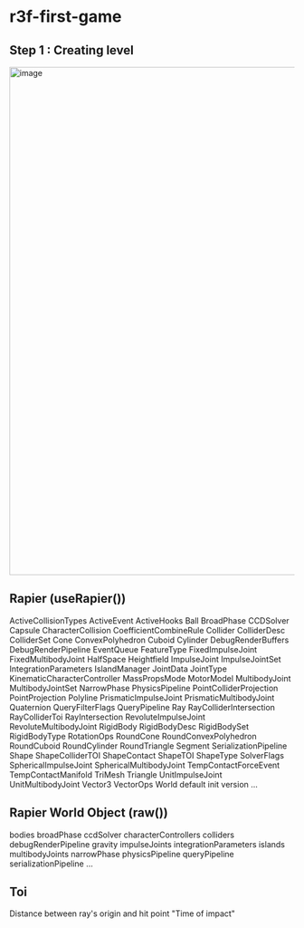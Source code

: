 # r3f-first-game

## Step 1 : Creating level

<img width="897" alt="image" src="https://user-images.githubusercontent.com/18366294/211111910-0d3d27b9-9ec8-4076-92b2-d42368090d40.png">

## Rapier (useRapier())

ActiveCollisionTypes
ActiveEvent
ActiveHooks
Ball
BroadPhase
CCDSolver
Capsule
CharacterCollision
CoefficientCombineRule
Collider
ColliderDesc
ColliderSet
Cone
ConvexPolyhedron
Cuboid
Cylinder
DebugRenderBuffers
DebugRenderPipeline
EventQueue
FeatureType
FixedImpulseJoint
FixedMultibodyJoint
HalfSpace
Heightfield
ImpulseJoint
ImpulseJointSet
IntegrationParameters
IslandManager
JointData
JointType
KinematicCharacterController
MassPropsMode
MotorModel
MultibodyJoint
MultibodyJointSet
NarrowPhase
PhysicsPipeline
PointColliderProjection
PointProjection
Polyline
PrismaticImpulseJoint
PrismaticMultibodyJoint
Quaternion
QueryFilterFlags
QueryPipeline
Ray
RayColliderIntersection
RayColliderToi
RayIntersection
RevoluteImpulseJoint
RevoluteMultibodyJoint
RigidBody
RigidBodyDesc
RigidBodySet
RigidBodyType
RotationOps
RoundCone
RoundConvexPolyhedron
RoundCuboid
RoundCylinder
RoundTriangle
Segment
SerializationPipeline
Shape
ShapeColliderTOI
ShapeContact
ShapeTOI
ShapeType
SolverFlags
SphericalImpulseJoint
SphericalMultibodyJoint
TempContactForceEvent
TempContactManifold
TriMesh
Triangle
UnitImpulseJoint
UnitMultibodyJoint
Vector3
VectorOps
World
default
init
version
...

## Rapier World Object (raw())

bodies
broadPhase
ccdSolver
characterControllers
colliders
debugRenderPipeline
gravity
impulseJoints
integrationParameters
islands
multibodyJoints
narrowPhase
physicsPipeline
queryPipeline
serializationPipeline
...

## Toi

Distance between ray's origin and hit point
"Time of impact"
